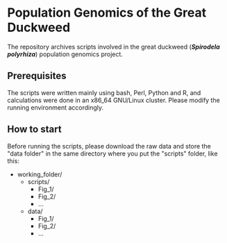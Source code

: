 <h1> Population Genomics of the Great Duckweed </h1>
The repository archives scripts involved in the great duckweed (<strong><em>Spirodela polyrhiza</em></strong>) population genomics project.

<h2> Prerequisites </h2>
The scripts were written mainly using bash, Perl, Python and R, and calculations were done in an x86_64 GNU/Linux cluster. Please modify the running environment accordingly.

<h2> How to start </h2>
Before running the scripts, please download the raw data and store the "data folder" in the same directory where you put the "scripts" folder, like this:


<ul>
  <li>
    <span class='tree-item'>working_folder/</span>
    <ul>
      <li>
        <span class='tree-item'>scripts/</span>
        <ul>
          <li>
            <span class='tree-item'>Fig_1/</span>
          </li>
          <li>
            <span class='tree-item'>Fig_2/</span>
          </li>
          <li>
            <span class='tree-item'>...</span>
          </li>
        </ul>
      </li>
      <li>
       <span class='tree-item'>data/</span>
       <ul>
         <li>
            <span class='tree-item'>Fig_1/</span>
          </li>
          <li>
            <span class='tree-item'>Fig_2/</span>
          </li>
          <li>
            <span class='tree-item'>...</span>
          </li>
       </ul>
     </li>
    </ul>
  </li>
</ul>
